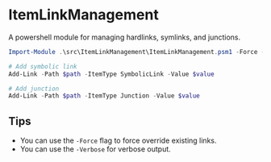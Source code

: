 # ItemLinkManagement

A powershell module for managing hardlinks, symlinks, and junctions.

```powershell
Import-Module .\src\ItemLinkManagement\ItemLinkManagement.psm1 -Force -Verbose

# Add symbolic link
Add-Link -Path $path -ItemType SymbolicLink -Value $value

# Add junction
Add-Link -Path $path -ItemType Junction -Value $value

```

## Tips

- You can use the `-Force` flag to force override existing links.
- You can use the `-Verbose` for verbose output.
